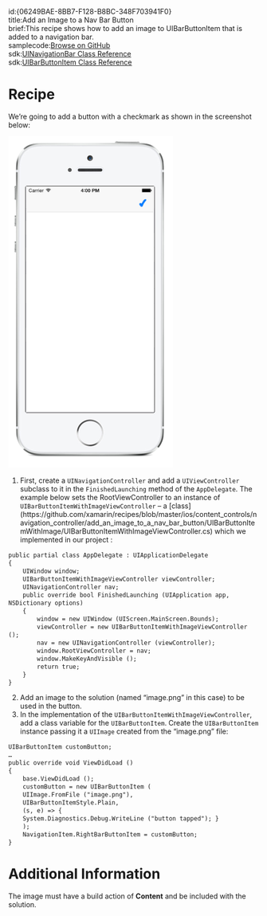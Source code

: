 id:{06249BAE-8BB7-F128-B8BC-348F703941F0}  
title:Add an Image to a Nav Bar Button  
brief:This recipe shows how to add an image to UIBarButtonItem that is added to a navigation bar.  
samplecode:[Browse on GitHub](https://github.com/xamarin/recipes/tree/master/ios/content_controls/navigation_controller/add_an_image_to_a_nav_bar_button)  
sdk:[UINavigationBar Class Reference](http://developer.apple.com/library/ios/#documentation/UIKit/Reference/UINavigationBar_Class/Reference/UINavigationBar.html)  
sdk:[UIBarButtonItem Class Reference](https://developer.apple.com/library/ios/#documentation/UIKit/Reference/UIBarButtonItem_Class/Reference/Reference.html)  

<a name="Recipe" class="injected"></a>


# Recipe

We’re going to add a button with a checkmark as shown in the screenshot
below:

 [ ![](Images/UIBarButtonItemWithImage.png)](Images/UIBarButtonItemWithImage.png)

<ol>
  <li>First, create a <code>UINavigationController</code> and add a <code>UIViewController</code> subclass to it in the <code>FinishedLaunching</code> method of the <code>AppDelegate</code>. The example below sets the RootViewController to an instance of <code>UIBarButtonItemWithImageViewController</code> – a [class](https://github.com/xamarin/recipes/blob/master/ios/content_controls/navigation_controller/add_an_image_to_a_nav_bar_button/UIBarButtonItemWithImage/UIBarButtonItemWithImageViewController.cs) which we implemented in our project :</li>
</ol>

```
public partial class AppDelegate : UIApplicationDelegate
{
    UIWindow window;
    UIBarButtonItemWithImageViewController viewController;
    UINavigationController nav;
    public override bool FinishedLaunching (UIApplication app, NSDictionary options)
    {
        window = new UIWindow (UIScreen.MainScreen.Bounds);
        viewController = new UIBarButtonItemWithImageViewController ();
        nav = new UINavigationController (viewController);
        window.RootViewController = nav;
        window.MakeKeyAndVisible ();
        return true;
    }
}
```

<ol start="2">
  <li>Add an image to the solution (named “image.png” in this case) to be used in the button.</li>

  <li>In the implementation of the <code>UIBarButtonItemWithImageViewController</code>, add a class variable for the <code>UIBarButtonItem</code>. Create the <code>UIBarButtonItem</code> instance passing it a <code>UIImage</code> created from the “image.png” file:</li>
</ol>

```
UIBarButtonItem customButton;
…
public override void ViewDidLoad ()
{
    base.ViewDidLoad ();
    customButton = new UIBarButtonItem (
    UIImage.FromFile ("image.png"),
    UIBarButtonItemStyle.Plain,
    (s, e) => {
    System.Diagnostics.Debug.WriteLine ("button tapped"); }
    );
    NavigationItem.RightBarButtonItem = customButton;
}
```

 <a name="Additional_Information" class="injected"></a>


# Additional Information

The image must have a build action of <strong>Content</strong> and be included with the solution.
